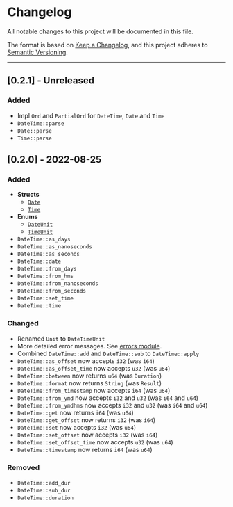 # Changelog
All notable changes to this project will be documented in this file.

The format is based on [Keep a Changelog](https://keepachangelog.com/en/1.0.0/),
and this project adheres to [Semantic Versioning](https://semver.org/spec/v2.0.0.html).

---

## [0.2.1] - Unreleased
### Added
- Impl `Ord` and `PartialOrd` for `DateTime`, `Date` and `Time`
- `DateTime::parse`
- `Date::parse`
- `Time::parse`

## [0.2.0] - 2022-08-25
### Added
- **Structs**
  - [`Date`](https://docs.rs/astrolabe/0.2.0/astrolabe/struct.Date.html)
  - [`Time`](https://docs.rs/astrolabe/0.2.0/astrolabe/struct.Time.html)
- **Enums**
  - [`DateUnit`](https://docs.rs/astrolabe/0.2.0/astrolabe/enum.DateUnit.html)
  - [`TimeUnit`](https://docs.rs/astrolabe/0.2.0/astrolabe/enum.TimeUnit.html)
- `DateTime::as_days`
- `DateTime::as_nanoseconds`
- `DateTime::as_seconds`
- `DateTime::date`
- `DateTime::from_days`
- `DateTime::from_hms`
- `DateTime::from_nanoseconds`
- `DateTime::from_seconds`
- `DateTime::set_time`
- `DateTime::time`

### Changed
- Renamed `Unit` to `DateTimeUnit`
- More detailed error messages. See [errors module](https://docs.rs/astrolabe/0.2.0/astrolabe/errors/index.html).
- Combined `DateTime::add` and `DateTime::sub` to `DateTime::apply`
- `DateTime::as_offset` now accepts `i32` (was `i64`)
- `DateTime::as_offset_time` now accepts `u32` (was `u64`)
- `DateTime::between` now returns `u64` (was `Duration`)
- `DateTime::format` now returns `String` (was `Result`)
- `DateTime::from_timestamp` now accepts `i64` (was `u64`)
- `DateTime::from_ymd` now accepts `i32` and `u32` (was `i64` and `u64`)
- `DateTime::from_ymdhms` now accepts `i32` and `u32` (was `i64` and `u64`)
- `DateTime::get` now returns `i64` (was `u64`)
- `DateTime::get_offset` now returns `i32` (was `i64`)
- `DateTime::set` now accepts `i32` (was `u64`)
- `DateTime::set_offset` now accepts `i32` (was `i64`)
- `DateTime::set_offset_time` now accepts `u32` (was `u64`)
- `DateTime::timestamp` now returns `i64` (was `u64`)

### Removed
- `DateTime::add_dur`
- `DateTime::sub_dur`
- `DateTime::duration`
